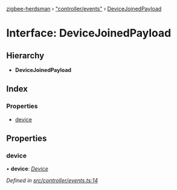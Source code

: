 [zigbee-herdsman](../README.md) › ["controller/events"](../modules/_controller_events_.md) › [DeviceJoinedPayload](_controller_events_.devicejoinedpayload.md)

# Interface: DeviceJoinedPayload

## Hierarchy

* **DeviceJoinedPayload**

## Index

### Properties

* [device](_controller_events_.devicejoinedpayload.md#device)

## Properties

###  device

• **device**: *[Device](../classes/_controller_model_device_.device.md)*

*Defined in [src/controller/events.ts:14](https://github.com/Koenkk/zigbee-herdsman/blob/610fe5a/src/controller/events.ts#L14)*
